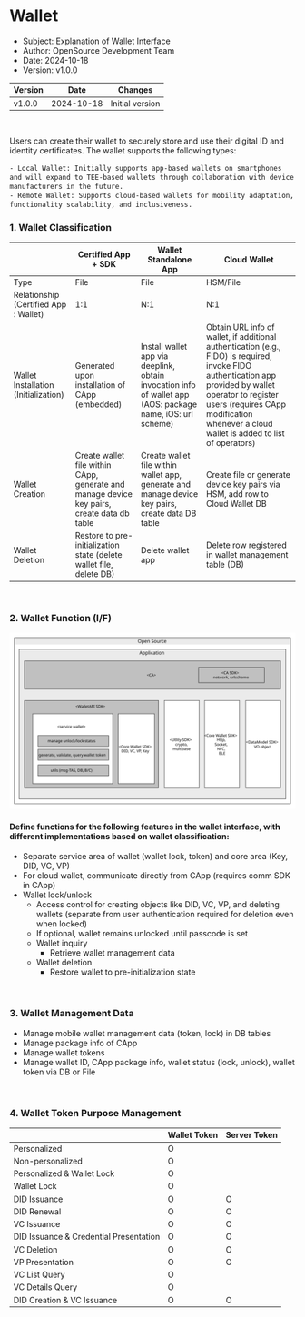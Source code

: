 <!-- Individual documents may be merged in the future, so the table of contents is not used. -->

# Wallet

- Subject: Explanation of Wallet Interface
- Author: OpenSource Development Team
- Date: 2024-10-18
- Version: v1.0.0

| Version | Date       | Changes         |
| ------- | ---------- | --------------- |
| v1.0.0  | 2024-10-18 | Initial version |

<br>

Users can create their wallet to securely store and use their digital ID and identity certificates. The wallet supports the following types:

```code
- Local Wallet: Initially supports app-based wallets on smartphones and will expand to TEE-based wallets through collaboration with device manufacturers in the future.
- Remote Wallet: Supports cloud-based wallets for mobility adaptation, functionality scalability, and inclusiveness.
```

### 1. Wallet Classification


|          | Certified App + SDK | Wallet Standalone App | Cloud Wallet |
|----------|----------|----------|----------|
|   Type   |   File   |   File   |   HSM/File   |
|   Relationship (Certified App : Wallet) |   1:1   |   N:1   |   N:1   |
|   Wallet Installation (Initialization)  |   Generated upon installation of CApp (embedded)   |   Install wallet app via deeplink, obtain invocation info of wallet app (AOS: package name, iOS: url scheme)   |   Obtain URL info of wallet, if additional authentication (e.g., FIDO) is required, invoke FIDO authentication app provided by wallet operator to register users (requires CApp modification whenever a cloud wallet is added to list of operators)   |
|   Wallet Creation  |   Create wallet file within CApp, generate and manage device key pairs, create data db table   |   Create wallet file within wallet app, generate and manage device key pairs, create data DB table   |   Create file or generate device key pairs via HSM, add row to Cloud Wallet DB   |
|   Wallet Deletion  |   Restore to pre-initialization state (delete wallet file, delete DB)   |   Delete wallet app   |   Delete row registered in wallet management table (DB)   |
<br>

### 2. Wallet Function (I/F)

![Wallet SDK Architecture](./images/wallet_interface.svg)

#### Define functions for the following features in the wallet interface, with different implementations based on wallet classification:
* Separate service area of wallet (wallet lock, token) and core area (Key, DID, VC, VP)
* For cloud wallet, communicate directly from CApp (requires comm SDK in CApp)
* Wallet lock/unlock
    * Access control for creating objects like DID, VC, VP, and deleting wallets (separate from user authentication required for deletion even when locked)
    * If optional, wallet remains unlocked until passcode is set
    * Wallet inquiry
        * Retrieve wallet management data
    * Wallet deletion
        * Restore wallet to pre-initialization state
        
<br>


### 3. Wallet Management Data
* Manage mobile wallet management data (token, lock) in DB tables
* Manage package info of CApp
* Manage wallet tokens
* Manage wallet ID, CApp package info, wallet status (lock, unlock), wallet token via DB or File

<br>

### 4. Wallet Token Purpose Management
|  | Wallet Token | Server Token |
|----------|----------|----------|
|   Personalized  |   O   |      |
|   Non-personalized |   O   |      |
|   Personalized & Wallet Lock  |   O   |      |
|   Wallet Lock  |   O   |      |
|   DID Issuance  |   O   |   O   |
|   DID Renewal  |   O   |   O   |
|   VC Issuance  |   O   |   O   |
|   DID Issuance & Credential Presentation  |   O   |   O   |
|   VC Deletion  |   O   |   O   |
|   VP Presentation  |   O   |   O   |
|   VC List Query  |   O   |      |
|   VC Details Query  |   O   |      |
|   DID Creation & VC Issuance  |   O   |   O   |

<!-- Empty line for spacing -->
<br>
